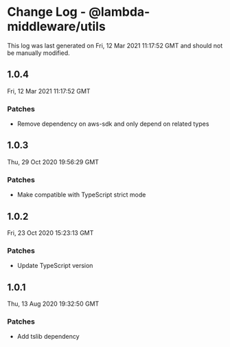# Change Log - @lambda-middleware/utils

This log was last generated on Fri, 12 Mar 2021 11:17:52 GMT and should not be manually modified.

## 1.0.4
Fri, 12 Mar 2021 11:17:52 GMT

### Patches

- Remove dependency on aws-sdk and only depend on related types

## 1.0.3
Thu, 29 Oct 2020 19:56:29 GMT

### Patches

- Make compatible with TypeScript strict mode

## 1.0.2
Fri, 23 Oct 2020 15:23:13 GMT

### Patches

- Update TypeScript version

## 1.0.1
Thu, 13 Aug 2020 19:32:50 GMT

### Patches

- Add tslib dependency

